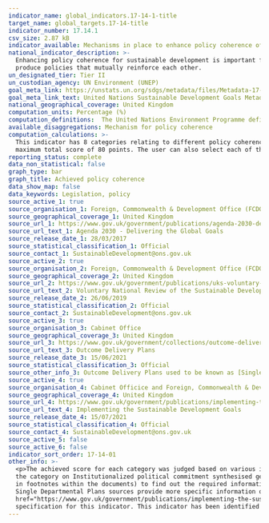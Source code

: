 ```yaml
---
indicator_name: global_indicators.17-14-1-title
target_name: global_targets.17-14-title
indicator_number: 17.14.1
csv_size: 2.87 kB
indicator_available: Mechanisms in place to enhance policy coherence of sustainable development
national_indicator_description: >-
  Enhancing policy coherence for sustainable development is important for achieving sustainable development. Policy coherence aims, as a minimum, to identify trade-offs and mitigate negative impacts between policies. At a more ambitious level, it should also aim to foster synergies and
  produce policies that mutually reinforce each other.
un_designated_tier: Tier II
un_custodian_agency: UN Environment (UNEP)
goal_meta_link: https://unstats.un.org/sdgs/metadata/files/Metadata-17-14-01.pdf
goal_meta_link_text: United Nations Sustainable Development Goals Metadata (PDF 4.0 MB)
national_geographical_coverage: United Kingdom
computation_units: Percentage (%)
computation_definitions:  The United Nations Environment Programme defines ‘policy coherence of sustainable development’ as the coherence between policies in general that cover the three dimensions of sustainable development - economic, social, and environmental.
available_disaggregations: Mechanism for policy coherence
computation_calculations: >-
  This indicator has 8 categories relating to different policy coherence mechanisms. Each category is scored on a 0-10 point scale - the details and template for the scoring table can be found in the UN metadata tab. The achieved percentage for the UK headline figure is based on the
  maximum total score of 80 points. The user can also select each of the 8 category themes and see the achieved progress towards it - the percentage achieved within categories is based on the maximum score of 10.
reporting_status: complete
data_non_statistical: false
graph_type: bar
graph_title: Achieved policy coherence
data_show_map: false
data_keywords: Legislation, policy
source_active_1: true
source_organisation_1: Foreign, Commonwealth & Development Office (FCDO)
source_geographical_coverage_1: United Kingdom
source_url_1: https://www.gov.uk/government/publications/agenda-2030-delivering-the-global-goals
source_url_text_1: Agenda 2030 - Delivering the Global Goals
source_release_date_1: 28/03/2017
source_statistical_classification_1: Official
source_contact_1: SustainableDevelopment@ons.gov.uk
source_active_2: true
source_organisation_2: Foreign, Commonwealth & Development Office (FCDO)
source_geographical_coverage_2: United Kingdom
source_url_2: https://www.gov.uk/government/publications/uks-voluntary-national-review-of-the-sustainable-development-goals
source_url_text_2: Voluntary National Review of the Sustainable Development Goals
source_release_date_2: 26/06/2019
source_statistical_classification_2: Official
source_contact_2: SustainableDevelopment@ons.gov.uk
source_active_3: true
source_organisation_3: Cabinet Office
source_geographical_coverage_3: United Kingdom
source_url_3: https://www.gov.uk/government/collections/outcome-delivery-plans
source_url_text_3: Outcome Delivery Plans
source_release_date_3: 15/06/2021
source_statistical_classification_3: Official
source_other_info_3: Outcome Delivery Plans used to be known as [Single Departmental Plans](https://www.gov.uk/government/collections/a-country-that-works-for-everyone-the-governments-plan).
source_active_4: true
source_organisation_4: Cabinet Officice and Foreign, Commonwealth & Development Office (FCDO)
source_geographical_coverage_4: United Kingdom
source_url_4: https://www.gov.uk/government/publications/implementing-the-sustainable-development-goals/implementing-the-sustainable-development-goals--2
source_url_text_4: Implementing the Sustainable Development Goals
source_release_date_4: 15/07/2021
source_statistical_classification_4: Official
source_contact_4: SustainableDevelopment@ons.gov.uk
source_active_5: false
source_active_6: false
indicator_sort_order: 17-14-01
other_info: >-
  <p>The achieved score for each category was judged based on various information from the linked sources (see Sources tab). In some cases the sources provide exact information, such as details for dedicated budgets towards various programmes and projects, which provides a score towards
  the category on Institutionalized political commitment synthesised generic information (see UN metadata for a detailed breakdown of scoring within each category). In other cases the linked sources provide an initial starting point and specific named policies can be followed up (available
  in footnotes within the documents) to find out the required information.</p><p>The Agenda 2030 and the Voluntary National Review sources summarise most of the main contributions towards the policy coherence categories, and provide information that can be followed up for more detail. The
  Single Departmental Plans sources provide more specific information on how individual UK Government departments have embedded the Goals. These plans were replaced by the <a href="https://www.gov.uk/government/collections/outcome-delivery-plans">Outcome Delivery Plans</a> in 2020, encompassing government commitments for the period 2021 to 2022. More specific links how different Government departments are committed to each goal can be found in the <a
  href="https://www.gov.uk/government/publications/implementing-the-sustainable-development-goals/implementing-the-sustainable-development-goals--2">Implementing the Sustainable Development Goals</a> corporate report. This indicator is updated every two years </p> Data follows the UN
  specification for this indicator. This indicator has been identified in collaboration with topic experts.
---
```

